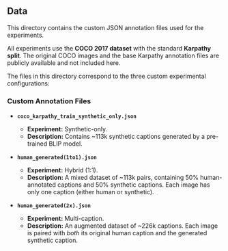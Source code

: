 ## Data

This directory contains the custom JSON annotation files used for the experiments.

All experiments use the **COCO 2017 dataset** with the standard **Karpathy split**. The original COCO images and the base Karpathy annotation files are publicly available and not included here.

The files in this directory correspond to the three custom experimental configurations:

### Custom Annotation Files

* **`coco_karpathy_train_synthetic_only.json`**
    * **Experiment:** Synthetic-only.
    * **Description:** Contains ~113k synthetic captions generated by a pre-trained BLIP model.

* **`human_generated(1to1).json`**
    * **Experiment:** Hybrid (1:1).
    * **Description:** A mixed dataset of ~113k pairs, containing 50% human-annotated captions and 50% synthetic captions. Each image has only one caption (either human or synthetic).

* **`human_generated(2x).json`**
    * **Experiment:** Multi-caption.
    * **Description:** An augmented dataset of ~226k captions. Each image is paired with *both* its original human caption and the generated synthetic caption.